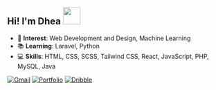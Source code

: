 <h2>Hi! I'm Dhea <img src="https://i.postimg.cc/C52q0Tqy/ezgif-com-crop.gif" width="40" /></h2>

- 🎨 <b>Interest</b>: Web Development and Design, Machine Learning
- 📚 <b>Learning</b>: Laravel, Python
- 💻 <b>Skills</b>: HTML, CSS, SCSS, Tailwind CSS, React, JavaScript, PHP, MySQL, Java  

[![Gmail](https://img.shields.io/badge/Gmail-D14836?style=for-the-badge&logo=gmail&logoColor=white)](mailto:andrealouisedayo@gmail.com)
[![Portfolio](https://img.shields.io/badge/Portfolio-255E63?style=for-the-badge&logo=About.me&logoColor=white)](https://andreadayo.netlify.app/)
[![Dribble](https://img.shields.io/badge/Dribbble-EA4C89?style=for-the-badge&logo=dribbble&logoColor=white)](https://dribbble.com/andreadayo_)






